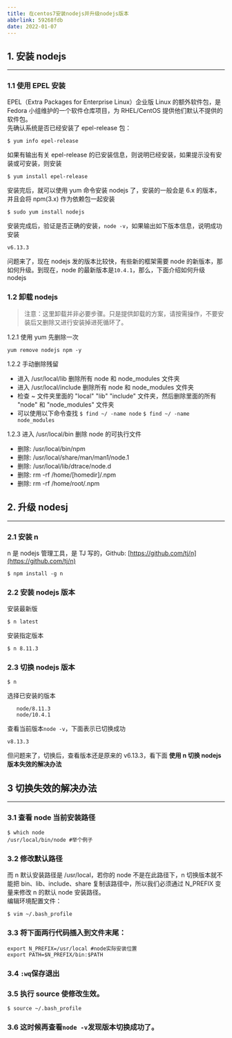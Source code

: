 ```yaml
---
title: 在centos7安装nodejs并升级nodejs版本
abbrlink: 59268fdb
date: 2022-01-07
---
```

## 1. 安装 nodejs
------------

### 1.1 使用 EPEL 安装

EPEL（Extra Packages for Enterprise Linux）企业版 Linux 的额外软件包，是 Fedora 小组维护的一个软件仓库项目，为 RHEL/CentOS 提供他们默认不提供的软件包。  
先确认系统是否已经安装了 epel-release 包：
```
$ yum info epel-release

```
<!--more-->
如果有输出有关 epel-release 的已安装信息，则说明已经安装，如果提示没有安装或可安装，则安装

```
$ yum install epel-release
```

安装完后，就可以使用 yum 命令安装 nodejs 了，安装的一般会是 6.x 的版本，并且会将 npm(3.x) 作为依赖包一起安装
```
$ sudo yum install nodejs
```

安装完成后，验证是否正确的安装，`node -v`，如果输出如下版本信息，说明成功安装

```
v6.13.3
```

问题来了，现在 nodejs 发的版本比较快，有些新的框架需要 node 的新版本，那如何升级。到现在，node 的最新版本是`10.4.1`，那么，下面介绍如何升级 nodejs

### 1.2 卸载 nodejs

> 注意：这里卸载并非必要步骤。只是提供卸载的方案，请按需操作，不要安装后又删除又进行安装掉进死循环了。

1.2.1 使用 yum 先删除一次

```
yum remove nodejs npm -y
```

1.2.2 手动删除残留

*   进入 /usr/local/lib 删除所有 node 和 node_modules 文件夹
*   进入 /usr/local/include 删除所有 node 和 node_modules 文件夹
*   检查 ~ 文件夹里面的 "local" "lib" "include" 文件夹，然后删除里面的所有 "node" 和 "node_modules" 文件夹
*   可以使用以下命令查找 `$ find ~/ -name node` `$ find ~/ -name node_modules`

1.2.3 进入 /usr/local/bin 删除 node 的可执行文件

*   删除: /usr/local/bin/npm
*   删除: /usr/local/share/man/man1/node.1
*   删除: /usr/local/lib/dtrace/node.d
*   删除: rm -rf /home/[homedir]/.npm
*   删除: rm -rf /home/root/.npm

## 2. 升级 nodesj
------------

### 2.1 安装 n

n 是 nodejs 管理工具，是 TJ 写的，Github: [https://github.com/tj/n](https://github.com/tj/n)

```
$ npm install -g n
```

### 2.2 安装 nodejs 版本

安装最新版

```
$ n latest
```

安装指定版本

```
$ n 8.11.3  
```

### 2.3 切换 nodejs 版本

```
$ n
```

选择已安装的版本

```
   node/8.11.3
   node/10.4.1
```

查看当前版本`node -v`，下面表示已切换成功

```
v8.13.3
```

但问题来了，切换后，查看版本还是原来的 v6.13.3，看下面 **使用 n 切换 nodejs 版本失效的解决办法**

## 3 切换失效的解决办法
-----------

### 3.1 查看 node 当前安装路径

```
$ which node
/usr/local/bin/node #举个例子
```

### 3.2 修改默认路径
而 n 默认安装路径是 /usr/local，若你的 node 不是在此路径下，n 切换版本就不能把 bin、lib、include、share 复制该路径中，所以我们必须通过 N_PREFIX 变量来修改 n 的默认 node 安装路径。  
编辑环境配置文件：

```
$ vim ~/.bash_profile
```

### 3.3 将下面两行代码插入到文件末尾：

```
export N_PREFIX=/usr/local #node实际安装位置
export PATH=$N_PREFIX/bin:$PATH
```

### 3.4 `:wq`保存退出

### 3.5 执行 source 使修改生效。

```
$ source ~/.bash_profile
```

### 3.6 这时候再查看`node -v`发现版本切换成功了。
